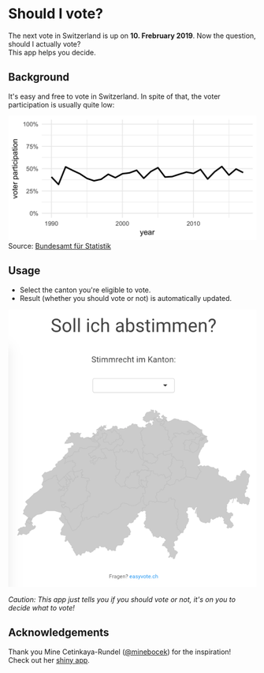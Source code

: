 # Should I vote?

The next vote in Switzerland is up on **10. Frebruary 2019**. Now the question,
should I actually vote?  
This app helps you decide.  

## Background
It's easy and free to vote in Switzerland. In spite of that, the voter participation is usually quite low:

![](data/stimmbeteiligung.png)
Source: [Bundesamt für Statistik](https://www.bfs.admin.ch/bfs/de/home/statistiken/politik/abstimmungen/stimmbeteiligung.html)

## Usage
- Select the canton you're eligible to vote.  
- Result (whether you should vote or not) is automatically updated.  

![](data/screenshot.png)

*Caution: This app just tells you if you should vote or not, it's on you to decide what to vote!*

## Acknowledgements
Thank you Mine Cetinkaya-Rundel ([@minebocek](https://twitter.com/minebocek)) for the inspiration!  
Check out her [shiny app](https://minecr.shinyapps.io/vote/).
